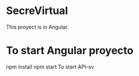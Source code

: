 # SecreVirtual
 This proyect is in Angular.

# To start Angular proyecto
npm install
npm start
To start API-sv
